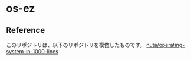 # os-ez

## Reference
このリポジトリは、以下のリポジトリを模倣したものです。
[nuta/operating-system-in-1000-lines](https://github.com/nuta/operating-system-in-1000-lines)

